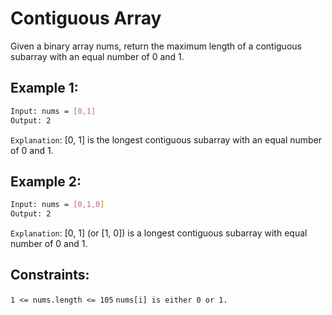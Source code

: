 # Contiguous Array

Given a binary array nums, return the maximum length of a contiguous subarray with an equal number of 0 and 1.

## Example 1:

```bash
Input: nums = [0,1]
Output: 2
```

`Explanation`: [0, 1] is the longest contiguous subarray with an equal number of 0 and 1.

## Example 2:

```bash
Input: nums = [0,1,0]
Output: 2
```

`Explanation`: [0, 1] (or [1, 0]) is a longest contiguous subarray with equal number of 0 and 1.

## Constraints:

`1 <= nums.length <= 105`
`nums[i] is either 0 or 1.`